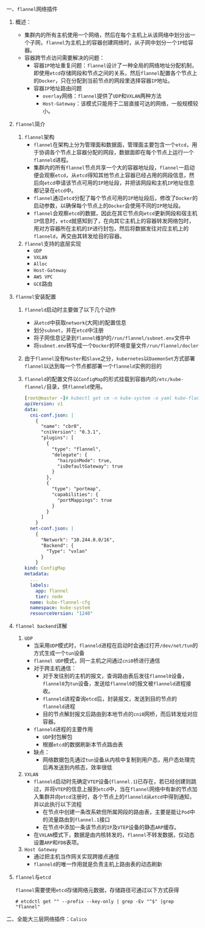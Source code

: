 一、`flannel`网络插件

1. 概述：

   - 集群内的所有主机使用一个网络，然后在每个主机上从该网络中划分出一个子网，`flannel`为主机上的容器创建网络时，从子网中划分一个`IP`给容器。
   - 容器跨节点访问需要解决的问题：
     - 容器`IP`地址重复问题：`flannel`设计了一种全局的网络地址分配机制，即使用`etcd`存储网段和节点之间的关系，然后`flannel`配置各个节点上的`Docker`，只在分配到当前节点的网段里选择容器`IP`地址。
     - 容器`IP`地址路由问题
       - `overlay`网络：`flannel`提供了`UDP`和`VXLAN`两种方法
       - `Host-Gateway`：该模式只能用于二层直接可达的网络，一般规模较小。

2. `flannel`简介

   1. `flannel`架构
      - `flannel`在架构上分为管理面和数据面，管理面主要包含一个`etcd`，用于协调各个节点上容器分配的网段，数据面即在每个节点上运行一个`flanneld`进程。
      - 集群内的所有`flannel`节点共享一个大的容器地址段，`flannel`一启动便会观察`etcd`，从`etcd`得知其他节点上容器已经占用的网段信息，然后向`etcd`申请该节点可用的`IP`地址段，并把该网段和主机`IP`地址信息都记录在`etcd`中。
      - `flannel`通过`etcd`分配了每个节点可用的`IP`地址段后，修改了`Docker`的启动参数，以确保每个节点上的`Docker`会使用不同的`IP`地址段。
      - `flannel`会观察`etcd`的数据，因此在其它节点向`etcd`更新网段和宿主机`IP`信息时，`etcd`就感知到了，在向其它主机上的容器转发网络包时，用对方容器所在主机的`IP`进行封包，然后将数据发往对应主机上的`flanneld`，再交由其转发给目的容器。
   2. `flannel`支持的底层实现
      - `UDP`
      - `VXLAN`
      - `Alloc`
      - `Host-Gateway`
      - `AWS VPC`
      - `GCE`路由

3. `flannel`安装配置

   1. `flanneld`启动时主要做了以下几个动作

      - 从`etcd`中获取`network`(大网)的配置信息
      - 划分`subnet`，并在`etcd`中注册
      - 将子网信息记录到`flannel`维护的`/run/flannel/subnet.env`文件中
      - 将`subnet.env`转写成一个`Docker`的环境变量文件`/run/flannel/docler`

   2. 由于`flannel`没有`Master`和`Slave`之分，`kubernetes`以`DaemonSet`方式部署`flannel`以达到每一个节点都部署一个`flanneld`实例的目的

   3. `flanneld`的配置文件以`ConfigMap`的形式挂载到容器内的`/etc/kube-flannel/`目录，供`flanneld`使用。

      ```yaml
      [root@master ~]# kubectl get cm -n kube-system -o yaml kube-flannel-cfg
      apiVersion: v1
      data:
        cni-conf.json: |
          {
            "name": "cbr0",
            "cniVersion": "0.3.1",
            "plugins": [
              {
                "type": "flannel",
                "delegate": {
                  "hairpinMode": true,
                  "isDefaultGateway": true
                }
              },
              {
                "type": "portmap",
                "capabilities": {
                  "portMappings": true
                }
              }
            ]
          }
        net-conf.json: |
          {
            "Network": "10.244.0.0/16",
            "Backend": {
              "Type": "vxlan"
            }
          }
      kind: ConfigMap
      metadata:
        ...
        labels:
          app: flannel
          tier: node
        name: kube-flannel-cfg
        namespace: kube-system
        resourceVersion: "1240"
      ```

4. `flannel backend`详解

   1. `UDP`
      - 当采用`UDP`模式时，`flanneld`进程在启动时会通过打开`/dev/net/tun`的方式生成一个`tun`设备
      - `flannel UDP`模式，同一主机之间通过`cni0`桥进行通信
      - 对于跨主机通信：
        - 对于发往别的主机的报文，查询路由表后发往`flannel0`设备，`flannel0`为`tun`设备，发送给`flannel0`的报文被`flanneld`进程接收。
        - `flanneld`进程查询`etcd`后，封装报文，发送到目的节点的`flanneld`进程
        - 目的节点解封报文后路由到本地节点的`cni0`网桥，而后转发给对应容器。
      - `flanneld`进程的主要作用
        - `UDP`封包解包
        - 根据`etcd`的数据刷新本节点路由表
      - 缺点：
        - 网络数据包先通过`tun`设备从内核中复制到用户态，用户态处理完后再发送到内核态，效率很低
   2. `VXLAN`
      - `flanneld`启动时先确定`VTEP`设备(`flannel.1`)已存在，若已经创建则跳过，并将`VTEP`的信息上报到`etcd`中，当在`flannel`网络中有新的节点加入集群并向`etcd`注册时，各个节点上的`flanneld`从`etcd`中得到通知，并以此执行以下流程
        - 在节点中创建一条改系欸但所属网段的路由表，主要是能让`Pod`中的流量路由到`flannel.1`接口
        - 在节点中添加一条该节点的`IP`及`VTEP`设备的静态`ARP`缓存。
      - 在`VXLAN`模式下，数据是由内核转发的，`flannel`不转发数据，仅动态设置`ARP`和`FDB`表项。
   3. `Host Gateway`
      - 通过把主机当作网关实现跨接点通信
      - `flanneld`的唯一作用就是负责主机上路由表的动态刷新

5. `flannel`与`etcd`

   `flannel`需要使用`etcd`存储网络元数据，存储路径可通过以下方式获得

   `# etcdctl get "" --prefix --key-only | grep -Ev "^$" |grep "flannel"`

二、全能大三层网络插件：`Calico`

